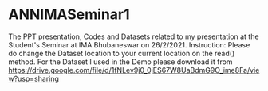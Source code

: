 # ANNIMASeminar1
The PPT presentation, Codes and Datasets related to my presentation at the Student's Seminar at IMA Bhubaneswar on 26/2/2021.
Instruction: Please do change the Dataset location to your current location on the read() method.
For the Dataset I used in the Demo please download it from https://drive.google.com/file/d/1fNLev9j0_0jES67W8UaBdmG9O_ime8Fa/view?usp=sharing
